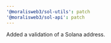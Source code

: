 ```yaml
---
'@moralisweb3/sol-utils': patch
'@moralisweb3/sol-api': patch
---
```


Added a validation of a Solana address.
